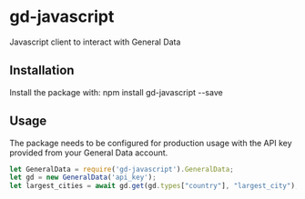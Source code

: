 # gd-javascript
Javascript client to interact with General Data

## Installation
Install the package with:
    npm install gd-javascript --save

## Usage 
The package needs to be configured for production usage with the API key provided from your General Data account.

```js
let GeneralData = require('gd-javascript').GeneralData;
let gd = new GeneralData('api_key');
let largest_cities = await gd.get(gd.types["country"], "largest_city");
```